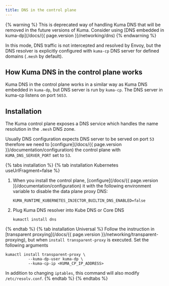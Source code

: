 ```yaml
---
title: DNS in the control plane
---
```


{% warning %}
This is deprecated way of handling Kuma DNS that will be removed in the future versions of Kuma. Consider using [DNS embedded in kuma-dp](/docs/{{ page.version }}/networking/dns)
{% endwarning %}

In this mode, DNS traffic is not intercepted and resolved by Envoy, but the DNS resolver is explicitly configured with `kuma-cp` DNS server for defined domains (`.mesh` by default).

## How Kuma DNS in the control plane works

Kuma DNS in the control plane works in a similar way as Kuma DNS embedded in `kuma-dp`, but DNS server is run by `kuma-cp`.
The DNS server in kuma-cp listens on port `5653`.

## Installation

The Kuma control plane exposes a DNS service which handles the name resolution in the `.mesh` DNS zone.

Usually DNS configuration expects DNS server to be served on port `53` therefore we need to [configure](/docs/{{ page.version }}/documentation/configuration) the control plane with `KUMA_DNS_SERVER_PORT` set to `53`.

{% tabs installation %}
{% tab installation Kubernetes useUrlFragment=false %}
1. When you install the control plane, [configure](/docs/{{ page.version }}/documentation/configuration) it with the following environment variable to disable the data plane proxy DNS:

   `KUMA_RUNTIME_KUBERNETES_INJECTOR_BUILTIN_DNS_ENABLED=false`

2. Plug Kuma DNS resolver into Kube DNS or Core DNS

   `kumactl install dns`

{% endtab %}
{% tab installation Universal %}
Follow the instruction in [transparent proxying](/docs/{{ page.version }}/networking/transparent-proxying), but when `install transparent-proxy` is executed. Set the following arguments

```shell
kumactl install transparent-proxy \
          --kuma-dp-user kuma-dp \
          --kuma-cp-ip <KUMA_CP_IP_ADDRESS>
```

In addition to changing `iptables`, this command will also modify `/etc/resolv.conf`.
{% endtab %}
{% endtabs %}
